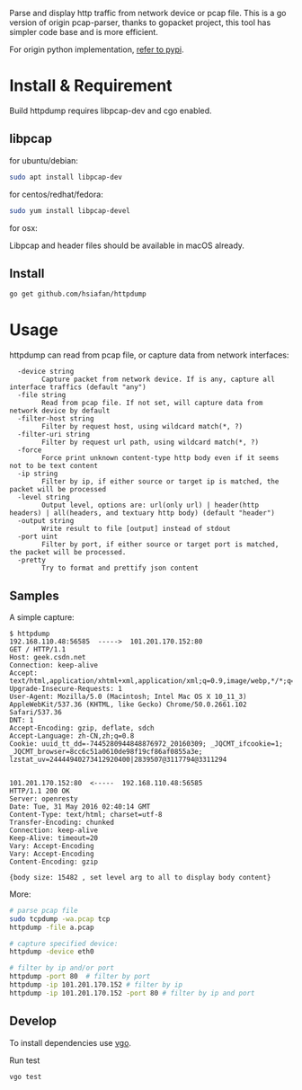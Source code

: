 Parse and display http traffic from network device or pcap file. This is a go version of origin pcap-parser, thanks to gopacket project, this tool has simpler code base and is more efficient.

For origin python implementation, [refer to pypi](https://pypi.org/project/httpcap/).

# Install & Requirement
Build httpdump requires libpcap-dev and cgo enabled.
## libpcap
for ubuntu/debian:

```sh
sudo apt install libpcap-dev
```

for centos/redhat/fedora:

```sh
sudo yum install libpcap-devel
```

for osx:

Libpcap and header files should be available in macOS already.

## Install

```sh
go get github.com/hsiafan/httpdump
```


# Usage
httpdump can read from pcap file, or capture data from network interfaces:

```
  -device string
    	Capture packet from network device. If is any, capture all interface traffics (default "any")
  -file string
    	Read from pcap file. If not set, will capture data from network device by default
  -filter-host string
    	Filter by request host, using wildcard match(*, ?)
  -filter-uri string
    	Filter by request url path, using wildcard match(*, ?)
  -force
    	Force print unknown content-type http body even if it seems not to be text content
  -ip string
    	Filter by ip, if either source or target ip is matched, the packet will be processed
  -level string
    	Output level, options are: url(only url) | header(http headers) | all(headers, and textuary http body) (default "header")
  -output string
    	Write result to file [output] instead of stdout
  -port uint
    	Filter by port, if either source or target port is matched, the packet will be processed.
  -pretty
    	Try to format and prettify json content
```

## Samples
A simple capture:

```
$ httpdump
192.168.110.48:56585  ----->  101.201.170.152:80
GET / HTTP/1.1
Host: geek.csdn.net
Connection: keep-alive
Accept: text/html,application/xhtml+xml,application/xml;q=0.9,image/webp,*/*;q=0.8
Upgrade-Insecure-Requests: 1
User-Agent: Mozilla/5.0 (Macintosh; Intel Mac OS X 10_11_3) AppleWebKit/537.36 (KHTML, like Gecko) Chrome/50.0.2661.102 Safari/537.36
DNT: 1
Accept-Encoding: gzip, deflate, sdch
Accept-Language: zh-CN,zh;q=0.8
Cookie: uuid_tt_dd=-7445280944848876972_20160309; _JQCMT_ifcookie=1; _JQCMT_browser=8cc6c51a0610de98f19cf86af0855a3e; lzstat_uv=24444940273412920400|2839507@3117794@3311294


101.201.170.152:80  <-----  192.168.110.48:56585
HTTP/1.1 200 OK
Server: openresty
Date: Tue, 31 May 2016 02:40:14 GMT
Content-Type: text/html; charset=utf-8
Transfer-Encoding: chunked
Connection: keep-alive
Keep-Alive: timeout=20
Vary: Accept-Encoding
Vary: Accept-Encoding
Content-Encoding: gzip

{body size: 15482 , set level arg to all to display body content}
```

More:

```sh
# parse pcap file
sudo tcpdump -wa.pcap tcp
httpdump -file a.pcap

# capture specified device:
httpdump -device eth0

# filter by ip and/or port
httpdump -port 80  # filter by port
httpdump -ip 101.201.170.152 # filter by ip
httpdump -ip 101.201.170.152 -port 80 # filter by ip and port
```

## Develop

To install dependencies use [vgo](https://github.com/golang/vgo).

Run test

    vgo test
